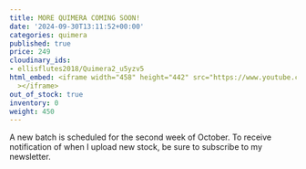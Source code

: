 ```yaml
---
title: MORE QUIMERA COMING SOON!
date: '2024-09-30T13:11:52+00:00'
categories: quimera
published: true
price: 249
cloudinary_ids:
- ellisflutes2018/Quimera2_u5yzv5
html_embed: <iframe width="458" height="442" src="https://www.youtube.com/embed/99C4dllkXO8"
  ></iframe>
out_of_stock: true
inventory: 0
weight: 450
---
```


A new batch is scheduled for the second week of October.  To receive notification of when I upload new stock, be sure to subscribe to my newsletter.